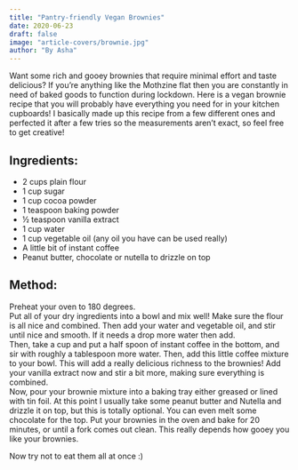 ```yaml
---
title: "Pantry-friendly Vegan Brownies"
date: 2020-06-23
draft: false
image: "article-covers/brownie.jpg"
author: "By Asha"
---
```


Want some rich and gooey brownies that require minimal effort and taste delicious? If you’re anything like the Mothzine flat then you are constantly in need of baked goods to function during lockdown. Here is a vegan brownie recipe that you will probably have everything you need for in your kitchen cupboards! I basically made up this recipe from a few different ones and perfected it after a few tries so the measurements aren’t exact, so feel free to get creative!

## Ingredients: 
- 2 cups plain flour 
- 1 cup sugar 
- 1 cup cocoa powder 
- 1 teaspoon baking powder 
- ½ teaspoon vanilla extract 
- 1 cup water 
- 1 cup vegetable oil (any oil you have can be used really) 
- A little bit of instant coffee 
- Peanut butter, chocolate or nutella to drizzle on top

## Method: 
Preheat your oven to 180 degrees.  
Put all of your dry ingredients into a bowl and mix well! Make sure the flour is all nice and combined. Then add your water and vegetable oil, and stir until nice and smooth. If it needs a drop more water then add.  
Then, take a cup and put a half spoon of instant coffee in the bottom, and sir with roughly a tablespoon more water. Then, add this little coffee mixture to your bowl. This will add a really delicious richness to the brownies! Add your vanilla extract now and stir a bit more, making sure everything is combined.  
Now, pour your brownie mixture into a baking tray either greased or lined with tin foil. At this point I usually take some peanut butter and Nutella and drizzle it on top, but this is totally optional. You can even melt some chocolate for the top. 
Put your brownies in the oven and bake for 20 minutes, or until a fork comes out clean. This really depends how gooey you like your brownies.  

Now try not to eat them all at once :)
